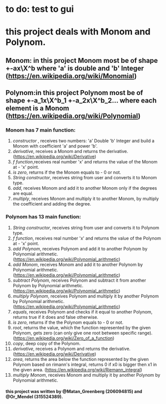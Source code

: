 # to do: test to gui 

# this project deals with Monom and Polynom.

## Monom: in this project Monom most be of shape +-ax\X^b where 'a' is double and 'b' Integer (https://en.wikipedia.org/wiki/Monomial)

## Polynom:in this project Polynom most be of shape +-a_1x\X^b_1 +-a_2x\X^b_2... where each element is a Monom (https://en.wikipedia.org/wiki/Polynomial)

### Monom has 7 main function:
1) *constructor* , receives two numbers: 'a' Double 'b' Integer and build a Monom with coefficient 'a' and power 'b'.
2) *derivative*, receives a Monom and returns the derivative. (https://en.wikipedia.org/wiki/Derivative)
3) *f function*,receives real number 'x' and returns the value of the Monom at - 'x' point.
4) *is zero*, returns if the the Monom equals to - 0 or not.
5) *String constructor*, receives string from user and converts it to Monom type.
6) *add*, receives Monom and add it to another Monom only if the degrees are equal.
7) *multiply*, receives Monom and multiply it to another Monom, by multiply the coefficient and adding the degree.

### Polynom has 13 main function:
1) *String constructor*, receives string from user and converts it to Polynom type.
2) *f function*, receives real number 'x' and returns the value of the Polynom at - 'x' point.
3) *add Polynom*, receives Polynom and add it to another Polynom by Polynomial arithmetic. (https://en.wikipedia.org/wiki/Polynomial_arithmetic)
4) *add Monom*, receives Monom and add it to another Polynom by Polynomial arithmetic. (https://en.wikipedia.org/wiki/Polynomial_arithmetic)
5) *subtract Polynom*, receives Polynom and subtract it from another Polynom by Polynomial arithmetic. (https://en.wikipedia.org/wiki/Polynomial_arithmetic)
6) *multiply Polynom*, receives Polynom and multiply it by another Polynom by Polynomial arithmetic. (https://en.wikipedia.org/wiki/Polynomial_arithmetic)
7) *equals*, receives Polynom and checks if it equal to another Polynom, returns true if it does and false otherwise.
8) *is zero*, returns if the the Polynom equals to - 0 or not.
9) *root*, returns the value, which the function represented by the given Polynom, gets zero (can only give one root between
specific range). (https://en.wikipedia.org/wiki/Zero_of_a_function)
10) *copy*, deep copy of the Polynom.
11) *derivative*, receives a Polynom and returns the derivative. (https://en.wikipedia.org/wiki/Derivative)
12) *area*, returns the area below the function represented by the given Polynom based on rimann's integral, returns 0 if x0
is bigger then x1 in the given area. (https://en.wikipedia.org/wiki/Riemann_integral)
13) *multiply Monom*, receives Monom and multiply it by another Polynom by Polynomial arithmetic.

#### this project was written by @Matan_Greenberg (206094815) and @Or_Mendel (315524389).

